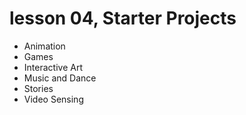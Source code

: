 # lesson 04, Starter Projects

+ Animation
+ Games
+ Interactive Art
+ Music and Dance
+ Stories	
+ Video Sensing 
